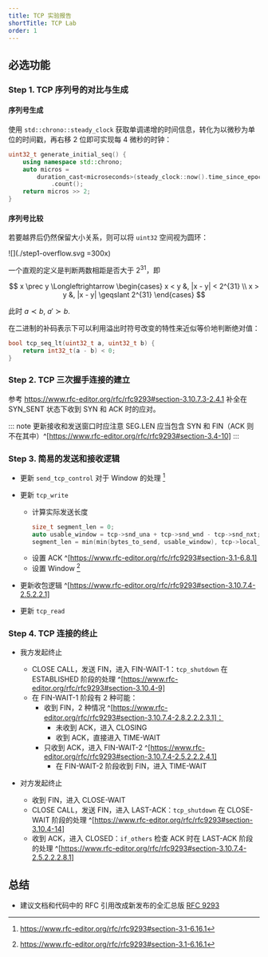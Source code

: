 ```yaml
---
title: TCP 实验报告
shortTitle: TCP Lab
order: 1
---
```


## 必选功能

### Step 1. TCP 序列号的对比与生成

#### 序列号生成

使用 `std::chrono::steady_clock` 获取单调递增的时间信息，转化为以微秒为单位的时间戳，再右移 2 位即可实现每 4 微秒的时钟：

```cpp
uint32_t generate_initial_seq() {
    using namespace std::chrono;
    auto micros =
        duration_cast<microseconds>(steady_clock::now().time_since_epoch())
            .count();
    return micros >> 2;
}
```

#### 序列号比较

若要越界后仍然保留大小关系，则可以将 `uint32` 空间视为圆环：

![](./step1-overflow.svg =300x)

一个直观的定义是判断两数相距是否大于 $2^{31}$，即

$$
x \prec y \Longleftrightarrow
\begin{cases}
    x < y &, |x - y| < 2^{31} \\
    x > y &, |x - y| \geqslant 2^{31}
\end{cases}
$$

此时 $a \prec b,\ a' \succ b$.

在二进制的补码表示下可以利用溢出时符号改变的特性来近似等价地判断绝对值：

```cpp
bool tcp_seq_lt(uint32_t a, uint32_t b) {
    return int32_t(a - b) < 0;
}
```


### Step 2. TCP 三次握手连接的建立

参考 https://www.rfc-editor.org/rfc/rfc9293#section-3.10.7.3-2.4.1 补全在 SYN_SENT 状态下收到 SYN 和 ACK 时的应对。

::: note 更新接收和发送窗口时应注意
SEG.LEN 应当包含 SYN 和 FIN（ACK 则不在其中）^[https://www.rfc-editor.org/rfc/rfc9293#section-3.4-10]
:::


### Step 3. 简易的发送和接收逻辑

- 更新 `send_tcp_control` 对于 Window 的处理 [^window]

- 更新 `tcp_write`
    - 计算实际发送长度
        ```cpp
        size_t segment_len = 0;
        auto usable_window = tcp->snd_una + tcp->snd_wnd - tcp->snd_nxt;
        segment_len = min(min(bytes_to_send, usable_window), tcp->local_mss);
        ```
    - 设置 ACK ^[https://www.rfc-editor.org/rfc/rfc9293#section-3.1-6.8.1]
    - 设置 Window [^window]

- 更新收包逻辑 ^[https://www.rfc-editor.org/rfc/rfc9293#section-3.10.7.4-2.5.2.2.1]

- 更新 `tcp_read`


[^window]: https://www.rfc-editor.org/rfc/rfc9293#section-3.1-6.16.1


### Step 4. TCP 连接的终止

- 我方发起终止
    - CLOSE CALL，发送 FIN，进入 FIN-WAIT-1：`tcp_shutdown` 在 ESTABLISHED 阶段的处理 ^[https://www.rfc-editor.org/rfc/rfc9293#section-3.10.4-9]
    - 在 FIN-WAIT-1 阶段有 2 种可能：
        - 收到 FIN，2 种情况 ^[https://www.rfc-editor.org/rfc/rfc9293#section-3.10.7.4-2.8.2.2.2.3.1]：
            - 未收到 ACK，进入 CLOSING
            - 收到 ACK，直接进入 TIME-WAIT
        - 只收到 ACK，进入 FIN-WAIT-2 ^[https://www.rfc-editor.org/rfc/rfc9293#section-3.10.7.4-2.5.2.2.2.4.1]
            - 在 FIN-WAIT-2 阶段收到 FIN，进入 TIME-WAIT

- 对方发起终止
    - 收到 FIN，进入 CLOSE-WAIT
    - CLOSE CALL，发送 FIN，进入 LAST-ACK：`tcp_shutdown` 在 CLOSE-WAIT 阶段的处理 ^[https://www.rfc-editor.org/rfc/rfc9293#section-3.10.4-14]
    - 收到 ACK，进入 CLOSED：`if_others` 检查 ACK 时在 LAST-ACK 阶段的处理 ^[https://www.rfc-editor.org/rfc/rfc9293#section-3.10.7.4-2.5.2.2.2.8.1]


## 总结

- 建议文档和代码中的 RFC 引用改成新发布的全汇总版 [RFC 9293](https://www.rfc-editor.org/rfc/rfc9293)

